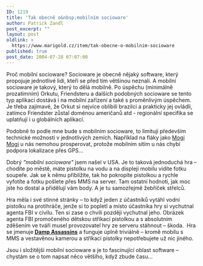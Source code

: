 ```yaml
---
ID: 1219
title: 'Tak obecně o&nbsp;mobilním socioware'
author: Patrick Zandl
post_excerpt: ""
layout: post
oldlink: >
  https://www.marigold.cz/item/tak-obecne-o-mobilnim-socioware
published: true
post_date: 2004-07-28 07:07:00
---
```

<p>
Proč mobilní socioware? Socioware je obecně nějaký software, který propojuje jednotlivé lidi, kteří se před tím většinou neznali. A mobilní socioware je takový, který to dělá mobilně. Po úspěchu (minimálně prozatimním) Orkutu, Friendsteru a dalších podobných socioware se tento typ aplikací dostává i na mobilní zařízení a také s proměnlivým úspěchem. Je třeba zajímavé, že Orkut si nejvíce oblíbili brazilci a prakticky jej ovládli, zatímco Friendster zůstal doménou američanů atd - regionální specifika se uplatňují i u globálních aplikací.</p>
<p>
Podobně to podle mne bude s mobilním socioware, to limitují především technické možnosti v jednotlivých zemích. Například na fláky jako <a href="http://www.mogimogi.com/">Mogi Mogi</a> u nás nemohou prosperovat, protože mobilním sítím u nás chybí podpora lokalizace přes GPS&#8230;</p>
<p>
Dobrý <em>"mobilní socioware"</em> jsem našel v USA. Je to taková jednoduchá hra &#8211; chodíte po městě, máte pistolku na vodu a na displeji mobilu vidíte fotku soupeře. Jak se k němu přiblížíte, tak ho pokropíte pistolkou a rychle vyfotíte a fotku pošlete přes MMS na server. Tam ostatní hodnotí, jak moc jste ho dostal a přidělují vám body. A je tu samozřejmě žebříček střelců. </p>
<p>
Hra měla i své stinné stránky &#8211; to když jeden z účastníků vytáhl vodní pistolku na protihráče, jenže si to popletl a místo účastníka hry si vychutnal agenta FBI v civilu. Ten si zase o chvíli později vychutnal jeho. Obrázek agenta FBI promočeného dětskou stříkací pistolkou a s absolutním zděšením ve tváři musel provozovatel hry ze serveru stáhnout &#8211; škoda.  Hra se jmenuje<strong> <a href="http://www.dampassassins.net/">Damp Assassins</a></strong> a funguje úplně triviálně &#8211; kromě mobilu s MMS a vestavěnou kamerou a stříkací pistolky nepotřebujete už nic jiného. </p>
<p>
Jsou i složitější mobilní socioware a je to fascinující oblast software &#8211; chystám se o tom napsat něco většího, když zbude času...</p>
